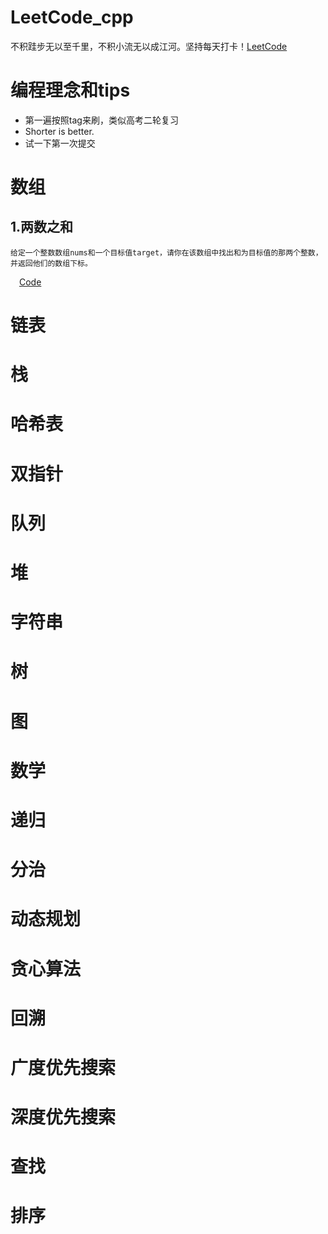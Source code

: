 # LeetCode_cpp
不积跬步无以至千里，不积小流无以成江河。坚持每天打卡！[LeetCode](https://leetcode-cn.com/problemset/all/)

# 编程理念和tips
- 第一遍按照tag来刷，类似高考二轮复习
- Shorter is better.
- 试一下第一次提交

# 数组
## 1.两数之和

	给定一个整数数组nums和一个目标值target，请你在该数组中找出和为目标值的那两个整数，并返回他们的数组下标。

&emsp;[Code](./0001twoSum.cpp)

# 链表


# 栈

# 哈希表

# 双指针

# 队列

# 堆

# 字符串

# 树

# 图

# 数学

# 递归

# 分治

# 动态规划

# 贪心算法

# 回溯

# 广度优先搜索

# 深度优先搜索

# 查找

# 排序



